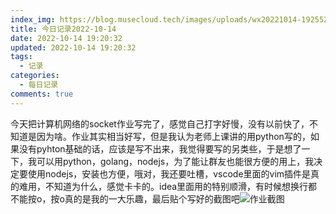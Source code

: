 ```yaml
---
index_img: https://blog.musecloud.tech/images/uploads/wx20221014-192552-2x.png
title: 今日记录2022-10-14
date: 2022-10-14 19:20:32
updated: 2022-10-14 19:20:32
tags:
  - 记录
categories:
  - 每日记录
comments: true
---
```

今天把计算机网络的socket作业写完了，感觉自己打字好慢，没有以前快了，不知道是因为啥。作业其实相当好写，但是我认为老师上课讲的用python写的，如果没有pyhton基础的话，应该是写不出来，我觉得要写的另类些，于是想了一下，我可以用python，golang，nodejs，为了能让群友也能很方便的用上，我决定要使用nodejs，安装也方便，哦对，我还要吐槽，vscode里面的vim插件是真的难用，不知道为什么，感觉卡卡的。idea里面用的特别顺滑，有时候想换行都不能按o，按o真的是我的一大乐趣，最后贴个写好的截图吧![作业截图](https://blog.musecloud.tech/images/uploads/wx20221014-192552-2x.png)